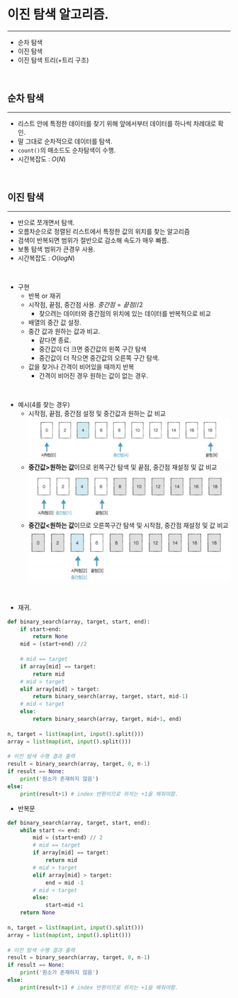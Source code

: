 # 이진 탐색 알고리즘.
---
* 순차 탐색
* 이진 탐색
* 이진 탐색 트리(+트리 구조)

<br>

## 순차 탐색
---
* 리스트 안에 특정한 데이터를 찾기 위해 앞에서부터 데이터를 하나씩 차례대로 확인.
* 말 그대로 순차적으로 데이터를 탐색.
* `count()`의 매소드도 순차탐색이 수행.
* 시간복잡도 : $O(N)$

<br>

## 이진 탐색
---
* 반으로 쪼개면서 탐색.
* 오름차순으로 정렬된 리스트에서 특정한 값의 위치를 찾는 알고리즘
* 검색이 반복되면 범위가 절반으로 감소해 속도가 매우 빠름.
* 보통 탐색 범위가 큰경우 사용.
* 시간복잡도 : $O(logN)$ 

</br>

* 구현
    * 반복 or 재귀
    * 시작점, 끝점, 중간점 사용. $중간점 = 끝점//2$
        * 찾으려는 데이터와 중간점의 위치에 있는 데이터를 반복적으로 비교
    * 배열의 중간 값 설정.
    * 중간 값과 원하는 값과 비교.
        * 같다면 종료.
        * 중간값이 더 크면 중간값의 왼쪽 구간 탐색
        * 중간값이 더 작으면 중간값의 오른쪽 구간 탐색.
    * 값을 찾거나 간격이 비어있을 때까지 반복
        * 간격이 비어진 경우 원하는 값이 없는 경우.

</br>

* 예시(4를 찾는 경우)
    * 시작점, 끝점, 중간점 설정 및 중간값과 원하는 값 비교  
    ![image](https://github.com/Sbeom12/study/blob/main/%EC%95%8C%EA%B3%A0%EB%A6%AC%EC%A6%98%20%EC%A0%95%EB%A6%AC/%EC%9D%B4%EB%AF%B8%EC%A7%80/image.png?raw=true)
    * **중간값>원하는 값**이므로 왼쪽구간 탐색 및 끝점, 중간점 재설정 및 값 비교  
    ![Alt text](https://github.com/Sbeom12/study/blob/main/%EC%95%8C%EA%B3%A0%EB%A6%AC%EC%A6%98%20%EC%A0%95%EB%A6%AC/%EC%9D%B4%EB%AF%B8%EC%A7%80/image-1.png?raw=true)
    * **중간값<원하는 값**이므로 오른쪽구간 탐색 및 시작점, 중간점 재설정 및 값 비교  
    ![Alt text](https://github.com/Sbeom12/study/blob/main/%EC%95%8C%EA%B3%A0%EB%A6%AC%EC%A6%98%20%EC%A0%95%EB%A6%AC/%EC%9D%B4%EB%AF%B8%EC%A7%80/image-2.png?raw=true)


</br>

* 재귀.
``` Python
def binary_search(array, target, start, end):
    if start>end:
        return None
    mid = (start+end) //2

    # mid == target
    if array[mid] == target:
        return mid
    # mid > target
    elif array[mid] > target:
        return binary_search(array, target, start, mid-1)
    # mid < target
    else:
        return binary_search(array, target, mid+1, end)

n, target = list(map(int, input().split()))
array = list(map(int, input().split()))

# 이진 탐색 수행 결과 출력
result = binary_search(array, target, 0, n-1)
if result == None:
    print('원소가 존재하지 않음')
else:
    print(result+1) # index 반환이므로 위치는 +1을 해줘야함.
```

* 반복문
``` Python
def binary_search(array, target, start, end):
    while start <= end:
        mid = (start+end) // 2
        # mid == target
        if array[mid] == target:
            return mid
        # mid > target
        elif array[mid] > target:
            end = mid -1
        # mid < target
        else:
            start=mid +1
    return None

n, target = list(map(int, input().split()))
array = list(map(int, input().split()))

# 이진 탐색 수행 결과 출력
result = binary_search(array, target, 0, n-1)
if result == None:
    print('원소가 존재하지 않음')
else:
    print(result+1) # index 반환이므로 위치는 +1을 해줘야함.
```
